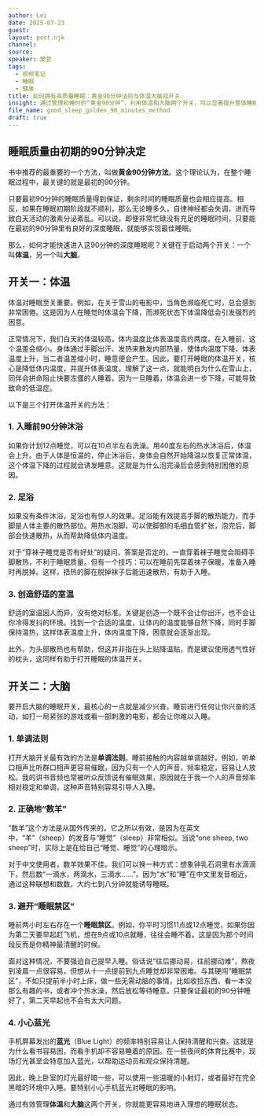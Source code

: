 ```yaml
---
author: Lei
date: 2025-07-23
guest: 
layout: post.njk
channel: 
source: 
speaker: 樊登
tags:
  - 视频笔记
  - 睡眠
  - 健康
title: 如何拥有高质量睡眠：黄金90分钟法则与体温大脑双开关
insight: 通过管理初睡时的“黄金90分钟”，利用体温和大脑两个开关，可以显著提升整体睡眠质量。
file_name: good_sleep_golden_90_minutes_method
draft: true
---
```


## 睡眠质量由初期的90分钟决定

书中推荐的最重要的一个方法，叫做**黄金90分钟方法**。这个理论认为，在整个睡眠过程中，最关键的就是最初的90分钟。

只要最初90分钟的睡眠质量得到保证，剩余时间的睡眠质量也会相应提高。相反，如果在睡眠初期阶段就不顺利，那么无论睡多久，自律神经都会失调，进而导致白天活动的激素分泌紊乱。可以说，即便非常忙碌没有充足的睡眠时间，只要能在最初的90分钟里有良好的深度睡眠，就能够实现最佳睡眠。

那么，如何才能快速进入这90分钟的深度睡眠呢？关键在于启动两个开关：一个叫**体温**，另一个叫**大脑**。

## 开关一：体温

体温对睡眠至关重要。例如，在关于雪山的电影中，当角色濒临死亡时，总会感到非常困倦。这是因为人在睡觉时体温会下降，而濒死状态下体温降低会引发强烈的困意。

正常情况下，我们白天的体温较高，体内温度比体表温度高约两度。在入睡前，这个温差会缩小。身体通过手脚出汗、发热来散发内部热量，使体内温度下降，体表温度上升，当二者温差缩小时，睡意便会产生。因此，要打开睡眠的体温开关，核心是降低体内温度，并提升体表温度。理解了这一点，就能明白为什么在雪山上，同伴会拼命阻止快要冻僵的人睡着，因为一旦睡着，体温会进一步下降，可能导致致命的低温症。

以下是三个打开体温开关的方法：

### 1. 入睡前90分钟沐浴

如果你计划12点睡觉，可以在10点半左右洗澡。用40度左右的热水沐浴后，体温会上升。由于人体是恒温的，停止沐浴后，身体会自然开始降温以恢复正常体温，这个体温下降的过程就会诱发睡意。这就是为什么泡完澡后会感到特别困倦的原因。

### 2. 足浴

如果没有条件沐浴，足浴也有惊人的效果。足浴能有效提高手脚的散热能力，而手脚是人体主要的散热部位。用热水泡脚，可以使脚部的毛细血管扩张，泡完后，脚部会快速散热，从而帮助降低体内温度。

对于“穿袜子睡觉是否有好处”的疑问，答案是否定的。一直穿着袜子睡觉会阻碍手脚散热，不利于睡眠质量。但有一个技巧：可以在睡前先穿着袜子保暖，准备入睡时再脱掉。这样，捂热的脚在脱掉袜子后能迅速散热，有助于入睡。

### 3. 创造舒适的室温

舒适的室温因人而异，没有绝对标准。关键是创造一个既不会让你出汗，也不会让你冷得发抖的环境。找到一个合适的温度，让体内的温度能够自然下降，同时手脚保持温热，这样体表温度上升，体内温度下降，困意就会逐渐出现。

此外，为头部散热也有帮助，但这并非指在头上贴降温贴，而是建议使用透气性好的枕头，这同样有助于打开睡眠的体温开关。

## 开关二：大脑

要开启大脑的睡眠开关，最核心的一点就是减少兴奋。睡前进行任何让你兴奋的活动，如打一局紧张的游戏或看一部刺激的电影，都会让你难以入睡。

### 1. 单调法则

打开大脑开关最有效的方法是**单调法则**。睡前接触的内容越单调越好。例如，听单口相声比听群口相声更容易催眠，因为只有一个人的声音，频率稳定，容易让人放松。我的讲书音频也常被听众反馈说有催眠效果，原因就在于我一个人的声音频率相对稳定和单调，这种声音特别容易引导人入睡。

### 2. 正确地“数羊”

“数羊”这个方法是从国外传来的。它之所以有效，是因为在英文中，“羊”（sheep）的发音与“睡觉”（sleep）非常相似。当说“one sheep, two sheep”时，实际上是在给自己“睡觉、睡觉”的心理暗示。

对于中文使用者，数羊效果不佳。我们可以换一种方式：想象钟乳石洞里有水滴滴下，然后数“一滴水，两滴水，三滴水……”。因为“水”和“睡”在中文里发音相近，通过这种联想和数数，大约七到八分钟就能诱导睡眠。

### 3. 避开“睡眠禁区”

睡前两小时左右存在一个**睡眠禁区**。例如，你平时习惯11点或12点睡觉，如果你因为第二天要早起赶飞机，想在9点或10点就睡，往往会睡不着。这是因为那个时间段反而是你精神最清醒的时候。

面对这种情况，不要强迫自己提早入睡。俗话说“往后挪动易，往前挪动难”，熬夜到凌晨一点很容易，但想从十一点提前到九点睡觉却非常困难。与其硬闯“睡眠禁区”，不如只提前半小时上床，做一些无需动脑的事情，比如收拾东西、看一本没那么有趣的书，或者冲个热水澡，然后放松等待睡意。只要保证最初的90分钟睡好了，第二天早起也不会有太大问题。

### 4. 小心蓝光

手机屏幕发出的**蓝光**（Blue Light）的频率特别容易让人保持清醒和兴奋。这就是为什么看书容易困，而看手机却不容易睡着的原因。在一些夜间的体育比赛中，现场灯光甚至会特意加入蓝光，以帮助运动员和观众保持清醒。

因此，晚上卧室的灯光最好暗一些，可以使用一些温暖的小射灯，或者最好在完全黑暗的环境中入睡。要特别小心手机蓝光对睡眠的影响。

通过有效管理**体温**和**大脑**这两个开关，你就能更容易地进入理想的睡眠状态。
